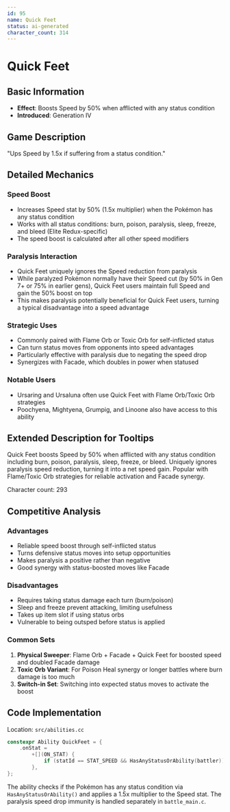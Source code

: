 ```yaml
---
id: 95
name: Quick Feet
status: ai-generated
character_count: 314
---
```


# Quick Feet

## Basic Information
- **Effect**: Boosts Speed by 50% when afflicted with any status condition
- **Introduced**: Generation IV

## Game Description
"Ups Speed by 1.5x if suffering from a status condition."

## Detailed Mechanics

### Speed Boost
- Increases Speed stat by 50% (1.5x multiplier) when the Pokémon has any status condition
- Works with all status conditions: burn, poison, paralysis, sleep, freeze, and bleed (Elite Redux-specific)
- The speed boost is calculated after all other speed modifiers

### Paralysis Interaction
- Quick Feet uniquely ignores the Speed reduction from paralysis
- While paralyzed Pokémon normally have their Speed cut (by 50% in Gen 7+ or 75% in earlier gens), Quick Feet users maintain full Speed and gain the 50% boost on top
- This makes paralysis potentially beneficial for Quick Feet users, turning a typical disadvantage into a speed advantage

### Strategic Uses
- Commonly paired with Flame Orb or Toxic Orb for self-inflicted status
- Can turn status moves from opponents into speed advantages
- Particularly effective with paralysis due to negating the speed drop
- Synergizes with Facade, which doubles in power when statused

### Notable Users
- Ursaring and Ursaluna often use Quick Feet with Flame Orb/Toxic Orb strategies
- Poochyena, Mightyena, Grumpig, and Linoone also have access to this ability

## Extended Description for Tooltips
Quick Feet boosts Speed by 50% when afflicted with any status condition including burn, poison, paralysis, sleep, freeze, or bleed. Uniquely ignores paralysis speed reduction, turning it into a net speed gain. Popular with Flame/Toxic Orb strategies for reliable activation and Facade synergy.

Character count: 293

## Competitive Analysis

### Advantages
- Reliable speed boost through self-inflicted status
- Turns defensive status moves into setup opportunities
- Makes paralysis a positive rather than negative
- Good synergy with status-boosted moves like Facade

### Disadvantages
- Requires taking status damage each turn (burn/poison)
- Sleep and freeze prevent attacking, limiting usefulness
- Takes up item slot if using status orbs
- Vulnerable to being outsped before status is applied

### Common Sets
1. **Physical Sweeper**: Flame Orb + Facade + Quick Feet for boosted speed and doubled Facade damage
2. **Toxic Orb Variant**: For Poison Heal synergy or longer battles where burn damage is too much
3. **Switch-in Set**: Switching into expected status moves to activate the boost

## Code Implementation
Location: `src/abilities.cc`
```c
constexpr Ability QuickFeet = {
    .onStat =
        +[](ON_STAT) {
            if (statId == STAT_SPEED && HasAnyStatusOrAbility(battler)) *stat *= 1.5;
        },
};
```

The ability checks if the Pokémon has any status condition via `HasAnyStatusOrAbility()` and applies a 1.5x multiplier to the Speed stat. The paralysis speed drop immunity is handled separately in `battle_main.c`.
